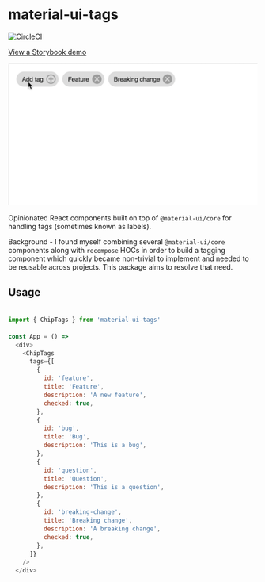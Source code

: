 # material-ui-tags

[![CircleCI](https://circleci.com/gh/TimMikeladze/material-ui-tags.svg?style=svg)](https://circleci.com/gh/TimMikeladze/material-ui-tags)

[View a  Storybook demo](http://mikeladze.io/material-ui-tags/?selectedKind=ChipTags&selectedStory=example&full=0&addons=1&stories=1&panelRight=0)

![demo](static/demo.gif)


Opinionated React components built on top of `@material-ui/core` for handling tags (sometimes known as labels).

Background - I found myself combining several `@material-ui/core` components along with `recompose` HOCs in order to build a tagging component which quickly became non-trivial to implement and needed to be reusable across projects. This package aims to resolve that need.

## Usage

```javascript

import { ChipTags } from 'material-ui-tags'

const App = () =>
  <div>
    <ChipTags
      tags={[
        {
          id: 'feature',
          title: 'Feature',
          description: 'A new feature',
          checked: true,
        },
        {
          id: 'bug',
          title: 'Bug',
          description: 'This is a bug',
        },
        {
          id: 'question',
          title: 'Question',
          description: 'This is a question',
        },
        {
          id: 'breaking-change',
          title: 'Breaking change',
          description: 'A breaking change',
          checked: true,
        },
      ]}
    />
  </div>
```
